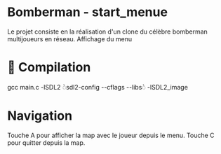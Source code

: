 # Bomberman - start_menue
Le projet consiste en la réalisation d'un clone du célèbre bomberman multijoueurs en réseau.
Affichage du menu

# :bookmark: Compilation
gcc main.c -lSDL2 ◌̀sdl2-config --cflags --libs◌̀ -lSDL2_image

# Navigation
Touche A pour afficher la map avec le joueur depuis le menu.
Touche C pour quitter depuis la map.
